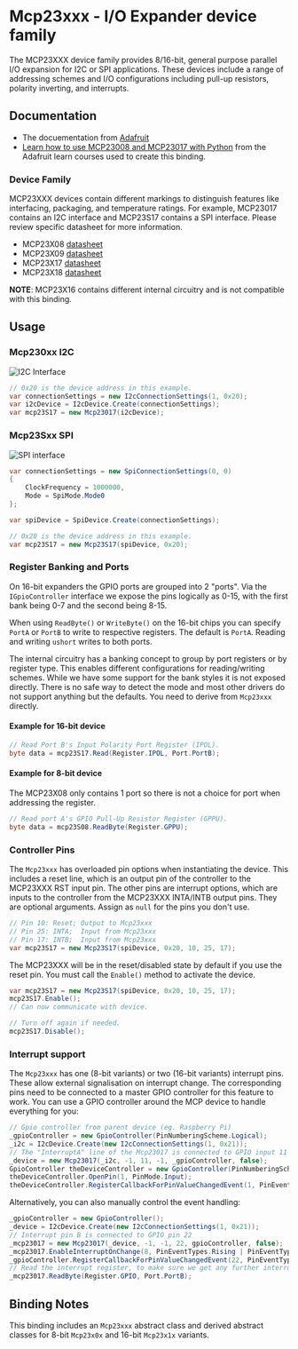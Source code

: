 ﻿# Mcp23xxx - I/O Expander device family

The MCP23XXX device family provides 8/16-bit, general purpose parallel I/O expansion for I2C or SPI applications.  These devices include a range of addressing schemes and I/O configurations including pull-up resistors, polarity inverting, and interrupts.

## Documentation

- The docuementation from [Adafruit](https://www.adafruit.com/product/732)
- [Learn how to use MCP23008 and MCP23017 with Python](https://learn.adafruit.com/using-mcp23008-mcp23017-with-circuitpython/overview) from the Adafruit learn courses used to create this binding.

### Device Family

MCP23XXX devices contain different markings to distinguish features like interfacing, packaging, and temperature ratings.  For example, MCP23017 contains an I2C interface and MCP23S17 contains a SPI interface.  Please review specific datasheet for more information.

- MCP23X08 [datasheet](http://ww1.microchip.com/downloads/en/DeviceDoc/21919e.pdf)
- MCP23X09 [datasheet](http://ww1.microchip.com/downloads/en/DeviceDoc/20002121C.pdf)
- MCP23X17 [datasheet](http://ww1.microchip.com/downloads/en/DeviceDoc/20001952C.pdf)
- MCP23X18 [datasheet](http://ww1.microchip.com/downloads/en/DeviceDoc/22103a.pdf)

**NOTE**: MCP23X16 contains different internal circuitry and is not compatible with this binding.

## Usage

### Mcp230xx I2C

![I2C Interface](Mcp23S17_I2c_ReadSwitches_WriteLeds.png)  

```csharp
// 0x20 is the device address in this example.
var connectionSettings = new I2cConnectionSettings(1, 0x20);
var i2cDevice = I2cDevice.Create(connectionSettings);
var mcp23S17 = new Mcp23017(i2cDevice);
```

### Mcp23Sxx SPI

![SPI interface](Mcp23S17_Spi_ReadSwitches_WriteLeds.png)

```csharp
var connectionSettings = new SpiConnectionSettings(0, 0)
{
    ClockFrequency = 1000000,
    Mode = SpiMode.Mode0
};

var spiDevice = SpiDevice.Create(connectionSettings);

// 0x20 is the device address in this example.
var mcp23S17 = new Mcp23S17(spiDevice, 0x20);
```

### Register Banking and Ports

On 16-bit expanders the GPIO ports are grouped into 2 "ports". Via the `IGpioController` interface we expose the pins logically as 0-15, with the first bank being 0-7 and the second being 8-15.

When using `ReadByte()` or `WriteByte()` on the 16-bit chips you can specify `PortA` or `PortB` to write to respective registers. The default is `PortA`. Reading and writing `ushort` writes to both ports.

The internal circuitry has a banking concept to group by port registers or by register type.  This enables different configurations for reading/writing schemes. While we have some support for the bank styles it is not exposed directly. There is no safe way to detect the mode and most other drivers do not support anything but the defaults. You need to derive from `Mcp23xxx` directly.

#### Example for 16-bit device

``` csharp
// Read Port B's Input Polarity Port Register (IPOL).
byte data = mcp23S17.Read(Register.IPOL, Port.PortB);
```

#### Example for 8-bit device

The MCP23X08 only contains 1 port so there is not a choice for port when addressing the register.

``` csharp
// Read port A's GPIO Pull-Up Resistor Register (GPPU).
byte data = mcp23S08.ReadByte(Register.GPPU);
```

### Controller Pins

The `Mcp23xxx` has overloaded pin options when instantiating the device.  This includes a reset line, which is an output pin of the controller to the MCP23XXX RST input pin.  The other pins are interrupt options, which are inputs to the controller from the MCP23XXX INTA/INTB output pins.  They are optional arguments.  Assign as `null` for the pins you don't use.

```csharp
// Pin 10: Reset; Output to Mcp23xxx
// Pin 25: INTA;  Input from Mcp23xxx
// Pin 17: INTB;  Input from Mcp23xxx
var mcp23S17 = new Mcp23S17(spiDevice, 0x20, 10, 25, 17);
```

The MCP23XXX will be in the reset/disabled state by default if you use the reset pin.  You must call the `Enable()` method to activate the device.

```csharp
var mcp23S17 = new Mcp23S17(spiDevice, 0x20, 10, 25, 17);
mcp23S17.Enable();
// Can now communicate with device.

// Turn off again if needed.
mcp23S17.Disable();
```

### Interrupt support

The `Mcp23xxx` has one (8-bit variants) or two (16-bit variants) interrupt pins. These allow external
signalisation on interrupt change. The corresponding pins need to be connected to a master GPIO controller
for this feature to work. You can use a GPIO controller around the MCP device to handle everything
for you:

```csharp
// Gpio controller from parent device (eg. Raspberry Pi)
_gpioController = new GpioController(PinNumberingScheme.Logical);
_i2c = I2cDevice.Create(new I2cConnectionSettings(1, 0x21));
// The "InterruptA" line of the Mcp23017 is connected to GPIO input 11 of the Raspi
_device = new Mcp23017(_i2c, -1, 11, -1, _gpioController, false);
GpioController theDeviceController = new GpioController(PinNumberingScheme.Logical, _device);
theDeviceController.OpenPin(1, PinMode.Input);
theDeviceController.RegisterCallbackForPinValueChangedEvent(1, PinEventTypes.Rising, Callback);
```

Alternatively, you can also manually control the event handling:

```csharp
_gpioController = new GpioController();
_device = I2cDevice.Create(new I2cConnectionSettings(1, 0x21));
// Interrupt pin B is connected to GPIO pin 22
_mcp23017 = new Mcp23017(_device, -1, -1, 22, gpioController, false);
_mcp23017.EnableInterruptOnChange(8, PinEventTypes.Rising | PinEventTypes.Falling); // Enable interrupt for pin 8
_gpioController.RegisterCallbackForPinValueChangedEvent(22, PinEventTypes.Falling, Interrupt);
// Read the interrupt register, to make sure we get any further interrupts
_mcp23017.ReadByte(Register.GPIO, Port.PortB);
```

## Binding Notes

This binding includes an `Mcp23xxx` abstract class and derived abstract classes for 8-bit `Mcp23x0x` and 16-bit `Mcp23x1x` variants.
